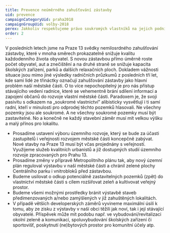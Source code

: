```yaml
---
title: Prevence neúměrného zahušťování zástavby
uid: prevence
campaignCategoryUid: praha2018
campaignGroupUid: volby-2018
perex: Jakkoliv respektujeme právo soukromých vlastníků na jejich podnikatelské developerské záměry, zastáváme názor, že stejného respektu se musí dostávat i stávajícím obyvatelům, jejichž zájmy bývají často necitlivou výstavbou neadekvátně narušovány.
order: 2
---
```

      
V posledních letech jsme na Praze 13 svědky nemilosrdného zahušťování zástavby, které v mnoha směrech prokazatelně snižuje kvalitu každodenního života obyvatel. S novou zástavbou přímo úměrně roste počet obyvatel, aut a znečištění a na druhé straně se snižuje kapacita školských zařízení, parků a dalších relaxačních ploch. Dokladem vážnosti situace jsou mimo jiné výsledky radničních průzkumů z posledních tří let, kde sami lidé ze třináctky označují zahušťování zástavby jako hlavní problém naší městské části. O to více nepochopitelný je pro nás přístup stávajícího vedení radnice, které se vehementně brání sdílení informací a  zapojení občanů do rozvoje vlastní městské části. Paradoxem je, že svoji pasivitu s odkazem na „soukromé vlastnictví” alibisticky vysvětlují i ti samí radní, kteří v minulosti pro odprodej těchto pozemků hlasovali. Ne všechny pozemky jsou ale soukromé. A ne všechny soukromé pozemky musí být zastavitelné. No a konečně ne každý stavební záměr musí mít velkou výšku a malý přínos pro lokalitu.
* Prosadíme ustavení výboru územního rozvoje, který se bude za účasti zastupitelů i veřejnosti rozvojem městské části koncepčně zabývat. Nové stavby na Praze 13 musí být včas projednány s veřejností. Využijeme služeb kvalitních urbanistů a již dostupných studií územního rozvoje zpracovaných pro Prahu 13.
* Prosadíme změny v přípravě Metropolitního plánu tak, aby nový územní plán reguloval výstavbu v naší městské části a chránil zelené plochy Centrálního parku i vnitrobloků před zástavbou.
* Budeme usilovat o odkup potenciálně zastavitelných pozemků (zpět) do vlastnictví městské části s cílem rozšiřovat zeleň a kultivovat veřejný prostor.
* Budeme všemi možnými prostředky bránit výstavbě staveb předimenzovaných a/nebo zamýšlených v již zahuštěných lokalitách.
* V případě větších developerských záměrů vyvineme maximální úsilí k tomu, aby ze zisku z výstavby v naší obci těžili jak noví, tak i její stávající obyvatelé. Příspěvek může mít podobu např. ve vybudování/revitalizaci okolní zeleně a komunikací, spoluvybudování školských zařízení či sportovišť, poskytnutí (ne)bytových prostor pro komunitní účely atp.
